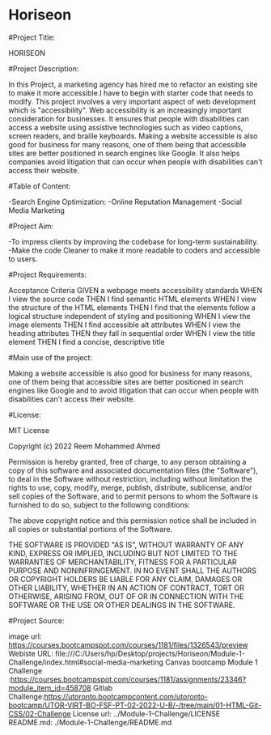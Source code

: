 # Horiseon
#Project Title:

HORISEON

#Project Description:

In this Project, a marketing agency has hired me to refactor an existing site to make it more accessible.I have to begin with starter code that needs to modify. 
This project involves a very important aspect of web development which is "accessibility".
Web accessibility is an increasingly important consideration for businesses. 
It ensures that people with disabilities can access a website using assistive technologies such as video captions, screen readers, and braille keyboards.
Making a website accessible is also good for business for many reasons, one of them being that accessible sites are better positioned in search engines like Google.
It also helps companies avoid litigation that can occur when people with disabilities can't access their website.

#Table of Content:

-Search Engine Optimization:
-Online Reputation Management
-Social Media Marketing

#Project Aim:

-To impress clients by improving the codebase for long-term sustainability.
-Make the code Cleaner to make it more readable to coders and accessible to users.

#Project Requirements:

Acceptance Criteria
GIVEN a webpage meets accessibility standards
WHEN I view the source code
THEN I find semantic HTML elements
WHEN I view the structure of the HTML elements
THEN I find that the elements follow a logical structure independent of styling and positioning
WHEN I view the image elements
THEN I find accessible alt attributes
WHEN I view the heading attributes
THEN they fall in sequential order
WHEN I view the title element
THEN I find a concise, descriptive title

#Main use of the project:

Making a website accessible is also good for business for many reasons, one of them being that accessible sites are better positioned in search engines like Google
and to avoid litigation that can occur when people with disabilities can't access their website.

#License:

MIT License

Copyright (c) 2022 Reem Mohammed Ahmed

Permission is hereby granted, free of charge, to any person obtaining a copy
of this software and associated documentation files (the "Software"), to deal
in the Software without restriction, including without limitation the rights
to use, copy, modify, merge, publish, distribute, sublicense, and/or sell
copies of the Software, and to permit persons to whom the Software is
furnished to do so, subject to the following conditions:

The above copyright notice and this permission notice shall be included in all
copies or substantial portions of the Software.

THE SOFTWARE IS PROVIDED "AS IS", WITHOUT WARRANTY OF ANY KIND, EXPRESS OR
IMPLIED, INCLUDING BUT NOT LIMITED TO THE WARRANTIES OF MERCHANTABILITY,
FITNESS FOR A PARTICULAR PURPOSE AND NONINFRINGEMENT. IN NO EVENT SHALL THE
AUTHORS OR COPYRIGHT HOLDERS BE LIABLE FOR ANY CLAIM, DAMAGES OR OTHER
LIABILITY, WHETHER IN AN ACTION OF CONTRACT, TORT OR OTHERWISE, ARISING FROM,
OUT OF OR IN CONNECTION WITH THE SOFTWARE OR THE USE OR OTHER DEALINGS IN THE
SOFTWARE.


#Project Source:

image url: https://courses.bootcampspot.com/courses/1181/files/1326543/preview
Webiste URL: file:///C:/Users/hp/Desktop/projects/Horiseon/Module-1-Challenge/index.html#social-media-marketing
Canvas bootcamp Module 1 Challenge :https://courses.bootcampspot.com/courses/1181/assignments/23346?module_item_id=458708
Gitlab Challenge:https://utoronto.bootcampcontent.com/utoronto-bootcamp/UTOR-VIRT-BO-FSF-PT-02-2022-U-B/-/tree/main/01-HTML-Git-CSS/02-Challenge
License url: ../Module-1-Challenge/LICENSE
README.md: ./Module-1-Challenge/README.md